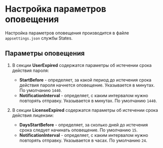 # Настройка параметров оповещения

Настройка параметров оповещения производится в файле `appsettings.json` службы States.

## Параметры оповещения

1. В секции **UserExpired** содержатся параметры об истечении срока действия пароля:
   * **StartBefore** - определяет, за какой период до истечения срока действия пароля начнется оповещение. Указывается в минутах. По умолчанию `1440`. 
   * **NotificationInterval** - определяет, с каким интервалом нужно повторять отправку. Указывается в минутах. По умолчанию `1440`.

2. В секции **LicenseExpired** содержатся параметры об истечении срока действия лицензии:
   * **DaysStartBefore** - определяет, за сколько дней до истечения срока следует начинать оповещение. По умолчанию `15`. 
   * **NotificationInterval** - определяет, с каким интервалом нужно повторять отправку. Указывается в часах. По умолчанию `24`.
   
  
